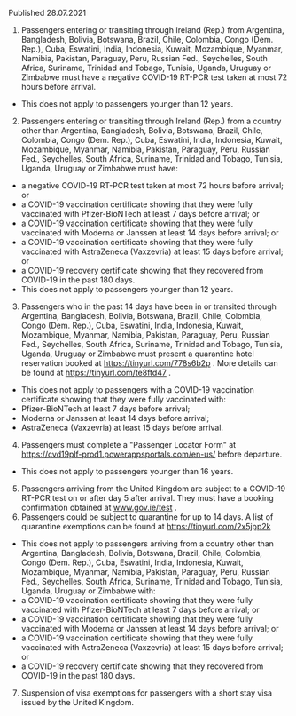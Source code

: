 Published 28.07.2021
1. Passengers entering or transiting through Ireland (Rep.) from Argentina, Bangladesh, Bolivia, Botswana, Brazil, Chile, Colombia, Congo (Dem. Rep.), Cuba, Eswatini, India, Indonesia, Kuwait, Mozambique, Myanmar, Namibia, Pakistan, Paraguay, Peru, Russian Fed., Seychelles, South Africa, Suriname, Trinidad and Tobago, Tunisia, Uganda, Uruguay or Zimbabwe must have a negative COVID-19 RT-PCR test taken at most 72 hours before arrival.
- This does not apply to passengers younger than 12 years.
2. Passengers entering or transiting through Ireland (Rep.) from a country other than Argentina, Bangladesh, Bolivia, Botswana, Brazil, Chile, Colombia, Congo (Dem. Rep.), Cuba, Eswatini, India, Indonesia, Kuwait, Mozambique, Myanmar, Namibia, Pakistan, Paraguay, Peru, Russian Fed., Seychelles, South Africa, Suriname, Trinidad and Tobago, Tunisia, Uganda, Uruguay or Zimbabwe must have:
- a negative COVID-19 RT-PCR test taken at most 72 hours before arrival; or
- a COVID-19 vaccination certificate showing that they were fully vaccinated with Pfizer-BioNTech at least 7 days before arrival; or 
- a COVID-19 vaccination certificate showing that they were fully vaccinated with Moderna or Janssen at least 14 days before arrival; or
- a COVID-19 vaccination certificate showing that they were fully vaccinated with AstraZeneca (Vaxzevria) at least 15 days before arrival; or
- a COVID-19 recovery certificate showing that they recovered from COVID-19 in the past 180 days.
- This does not apply to passengers younger than 12 years.
3. Passengers who in the past 14 days have been in or transited through Argentina, Bangladesh, Bolivia, Botswana, Brazil, Chile, Colombia, Congo (Dem. Rep.), Cuba, Eswatini, India, Indonesia, Kuwait, Mozambique, Myanmar, Namibia, Pakistan, Paraguay, Peru, Russian Fed., Seychelles, South Africa, Suriname, Trinidad and Tobago, Tunisia, Uganda, Uruguay or Zimbabwe must present a quarantine hotel reservation booked at <a href="https://tinyurl.com/778s6b2p">https://tinyurl.com/778s6b2p</a> . More details can be found at <a href="https://tinyurl.com/te8ftd47">https://tinyurl.com/te8ftd47</a> .
- This does not apply to passengers with a COVID-19 vaccination certificate showing that they were fully vaccinated with:
- Pfizer-BioNTech at least 7 days before arrival;
- Moderna or Janssen at least 14 days before arrival;
- AstraZeneca (Vaxzevria) at least 15 days before arrival.
4. Passengers must complete a "Passenger Locator Form" at <a href="https://cvd19plf-prod1.powerappsportals.com/en-us/">https://cvd19plf-prod1.powerappsportals.com/en-us/</a> before departure.
- This does not apply to passengers younger than 16 years.
5. Passengers arriving from the United Kingdom are subject to a COVID-19 RT-PCR test on or after day 5 after arrival. They must have a booking confirmation obtained at <a href="http://www.gov.ie/test">www.gov.ie/test</a> .
6. Passengers could be subject to quarantine for up to 14 days. A list of quarantine exemptions can be found at <a href="https://tinyurl.com/2x5jpp2k">https://tinyurl.com/2x5jpp2k</a> 
- This does not apply to passengers arriving from a country other than Argentina, Bangladesh, Bolivia, Botswana, Brazil, Chile, Colombia, Congo (Dem. Rep.), Cuba, Eswatini, India, Indonesia, Kuwait, Mozambique, Myanmar, Namibia, Pakistan, Paraguay, Peru, Russian Fed., Seychelles, South Africa, Suriname, Trinidad and Tobago, Tunisia, Uganda, Uruguay or Zimbabwe with:
- a COVID-19 vaccination certificate showing that they were fully vaccinated with Pfizer-BioNTech at least 7 days before arrival; or 
- a COVID-19 vaccination certificate showing that they were fully vaccinated with Moderna or Janssen at least 14 days before arrival; or
- a COVID-19 vaccination certificate showing that they were fully vaccinated with AstraZeneca (Vaxzevria) at least 15 days before arrival; or
- a COVID-19 recovery certificate showing that they recovered from COVID-19 in the past 180 days.
7. Suspension of visa exemptions for passengers with a short stay visa issued by the United Kingdom.

